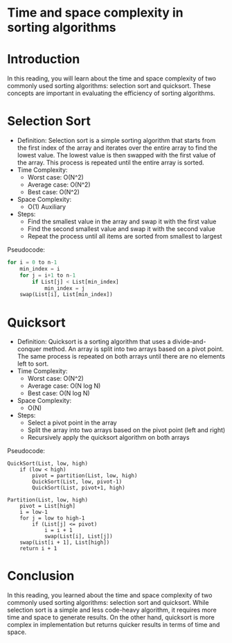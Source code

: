 # Time and space complexity in sorting algorithms

# Introduction

In this reading, you will learn about the time and space complexity of two commonly used sorting algorithms: selection sort and quicksort. These concepts are important in evaluating the efficiency of sorting algorithms.

# Selection Sort

- Definition: Selection sort is a simple sorting algorithm that starts from the first index of the array and iterates over the entire array to find the lowest value. The lowest value is then swapped with the first value of the array. This process is repeated until the entire array is sorted.
- Time Complexity:
    - Worst case: O(N^2)
    - Average case: O(N^2)
    - Best case: O(N^2)
- Space Complexity:
    - O(1) Auxiliary
- Steps:
    - Find the smallest value in the array and swap it with the first value
    - Find the second smallest value and swap it with the second value
    - Repeat the process until all items are sorted from smallest to largest

Pseudocode:

```python
for i = 0 to n-1
    min_index = i
    for j = i+1 to n-1
        if List[j] < List[min_index]
            min_index = j
    swap(List[i], List[min_index])
```

# Quicksort

- Definition: Quicksort is a sorting algorithm that uses a divide-and-conquer method. An array is split into two arrays based on a pivot point. The same process is repeated on both arrays until there are no elements left to sort.
- Time Complexity:
    - Worst case: O(N^2)
    - Average case: O(N log N)
    - Best case: O(N log N)
- Space Complexity:
    - O(N)
- Steps:
    - Select a pivot point in the array
    - Split the array into two arrays based on the pivot point (left and right)
    - Recursively apply the quicksort algorithm on both arrays

Pseudocode:

```
QuickSort(List, low, high)
    if (low < high)
        pivot = partition(List, low, high)
        QuickSort(List, low, pivot-1)
        QuickSort(List, pivot+1, high)

Partition(List, low, high)
    pivot = List[high]
    i = low-1
    for j = low to high-1
        if (List[j] <= pivot)
            i = i + 1
            swap(List[i], List[j])
    swap(List[i + 1], List[high])
    return i + 1

```

# Conclusion

In this reading, you learned about the time and space complexity of two commonly used sorting algorithms: selection sort and quicksort. While selection sort is a simple and less code-heavy algorithm, it requires more time and space to generate results. On the other hand, quicksort is more complex in implementation but returns quicker results in terms of time and space.